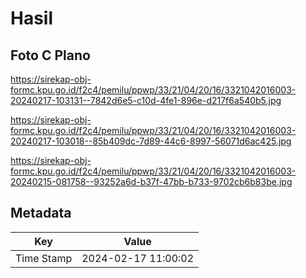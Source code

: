 # Hasil

## Foto C Plano

https://sirekap-obj-formc.kpu.go.id/f2c4/pemilu/ppwp/33/21/04/20/16/3321042016003-20240217-103131--7842d6e5-c10d-4fe1-896e-d217f6a540b5.jpg

https://sirekap-obj-formc.kpu.go.id/f2c4/pemilu/ppwp/33/21/04/20/16/3321042016003-20240217-103018--85b409dc-7d89-44c6-8997-56071d6ac425.jpg

https://sirekap-obj-formc.kpu.go.id/f2c4/pemilu/ppwp/33/21/04/20/16/3321042016003-20240215-081758--93252a6d-b37f-47bb-b733-9702cb6b83be.jpg


## Metadata

| Key        | Value               |
| ---------- | ------------------- |
| Time Stamp | 2024-02-17 11:00:02 |



